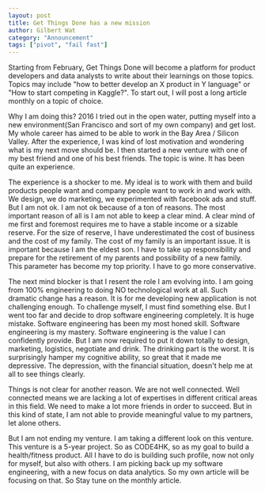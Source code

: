 ```yaml
---
layout: post
title: Get Things Done has a new mission
author: Gilbert Wat
category: "Announcement"
tags: ["pivot", "fail fast"]
---
```

Starting from February, Get Things Done will become a platform for product developers and data analysts to write about their learnings on those topics. Topics may include "how to better develop an X product in Y language" or "How to start competing in Kaggle?". To start out, I will post a long article monthly on a topic of choice. 

Why I am doing this? 2016 I tried out in the open water, putting myself into a new environment(San Francisco and sort of my own company) and get lost. My whole career has aimed to be able to work in the Bay Area / Silicon Valley. After the experience, I was kind of lost motivation and wondering what is my next move should be. I then started a new venture with one of my best friend and one of his best friends. The topic is wine. It has been quite an experience. 

The experience is a shocker to me. My ideal is to work with them and build products people want and company people want to work in and work with. We design, we do marketing, we experimented with facebook ads and stuff. But I am not ok. I am not ok because of a ton of reasons. The most important reason of all is I am not able to keep a clear mind. A clear mind of me first and foremost requires me to have a stable income or a sizable reserve. For the size of reserve, I have underestimated the cost of business and the cost of my family. The cost of my family is an important issue. It is important because I am the eldest son. I have to take up responsibility and prepare for the retirement of my parents and possibility of a new family. This parameter has become my top priority. I have to go more conservative. 

The next mind blocker is that I resent the role I am evolving into. I am going from 100% engineering to doing NO technological work at all. Such dramatic change has a reason. It is for me developing new application is not challenging enough. To challenge myself, I must find something else. But I went too far and decide to drop software engineering completely. It is huge mistake. Software engineering has been my most honed skill. Software engineering is my mastery. Software engineering is the value I can confidently provide. But I am now required to put it down totally to design, marketing, logistics, negotiate and drink. The drinking part is the worst. It is surprisingly hamper my cognitive ability, so great that it made me depressive. The depression, with the financial situation, doesn't help me at all to see things clearly.

Things is not clear for another reason. We are not well connected. Well connected means we are lacking a lot of expertises in different critical areas in this field. We need to make a lot more friends in order to succeed. But in this kind of state, I am not able to provide meaningful value to my partners, let alone others.

But I am not ending my venture. I am taking a different look on this venture. This venture is a 5-year project. So as CODE4HK, so as my goal to build a health/fitness product. All I have to do is building such profile, now not only for myself, but also with others. I am picking back up my software engineering, with a new focus on data analytics. So my own article will be focusing on that. So Stay tune on the monthly article.